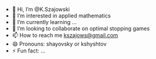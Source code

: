 - 👋 Hi, I’m @K.Szajowski
- 👀 I’m interested in applied mathematics
- 🌱 I’m currently learning ...
- 💞️ I’m looking to collaborate on optimal stopping games
- 📫 How to reach me kszajows@gmail.com  
- 😄 Pronouns: shayovsky or kshyshtov
- ⚡ Fun fact: ...

<!---
KSzajowski/KSzajowski is a ✨ special ✨ repository because its `README.md` (this file) appears on your GitHub profile.
You can click the Preview link to take a look at your changes.
--->
